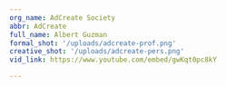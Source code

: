 ```yaml
---
org_name: AdCreate Society
abbr: AdCreate
full_name: Albert Guzman
formal_shot: '/uploads/adcreate-prof.png'
creative_shot: '/uploads/adcreate-pers.png'
vid_link: https://www.youtube.com/embed/gwKqt0pc8kY

---
```

